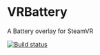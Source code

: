 
# VRBattery
A Battery overlay for SteamVR

[![Build status](https://ci.appveyor.com/api/projects/status/hju9qh07stle2um2/branch/master?svg=true)](https://ci.appveyor.com/project/sodre/vrbattery/branch/master)


